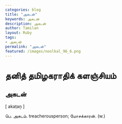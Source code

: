 ```yaml
---  
categories: blog  
title: "அகடன்"
keywords: அகடன்  
description: அகடன்
author: Tamilan  
layout: Ruby  
tags:     
- அகடன்
permalink: "அகடன்"  
featured: /images/noolkal_96_6.png  
--- 
```

# தனித் தமிழகராதிக் களஞ்சியம்
## அகடன்

[ akaṭaṉ ]  
  
பெ. அகடம். treacherousperson; மோசக்காரன். (w.)